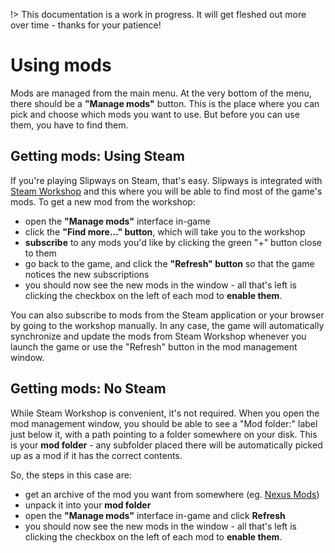 !> This documentation is a work in progress. It will get fleshed out more over time - thanks for your patience!

# Using mods

Mods are managed from the main menu. At the very bottom of the menu, there should be a **"Manage mods"** button. This is the place where you can pick and choose which mods you want to use. But before you can use them, you have to find them.

## Getting mods: Using Steam

If you're playing Slipways on Steam, that's easy. Slipways is integrated with [Steam Workshop](https://steamcommunity.com/app/1264280/workshop/) and this where you will be able to find most of the game's mods. To get a new mod from the workshop:

* open the **"Manage mods"** interface in-game
* click the **"Find more..." button**, which will take you to the workshop
* **subscribe** to any mods you'd like by clicking the green "+" button close to them
* go back to the game, and click the **"Refresh" button** so that the game notices the new subscriptions
* you should now see the new mods in the window - all that's left is clicking the checkbox on the left of each mod to **enable them**.

You can also subscribe to mods from the Steam application or your browser by going to the workshop manually. In any case, the game will automatically synchronize and update the mods from Steam Workshop whenever you launch the game or use the "Refresh" button in the mod management window.

## Getting mods: No Steam

While Steam Workshop is convenient, it's not required. When you open the mod management window, you should be able to see a "Mod folder:" label just below it, with a path pointing to a folder somewhere on your disk. This is your **mod folder** - any subfolder placed there will be automatically picked up as a mod if it has the correct contents.

So, the steps in this case are:
* get an archive of the mod you want from somewhere (eg. [Nexus Mods](https://www.nexusmods.com/))
* unpack it into your **mod folder**
* open the **"Manage mods"** interface in-game and click **Refresh**
* you should now see the new mods in the window - all that's left is clicking the checkbox on the left of each mod to **enable them**.
